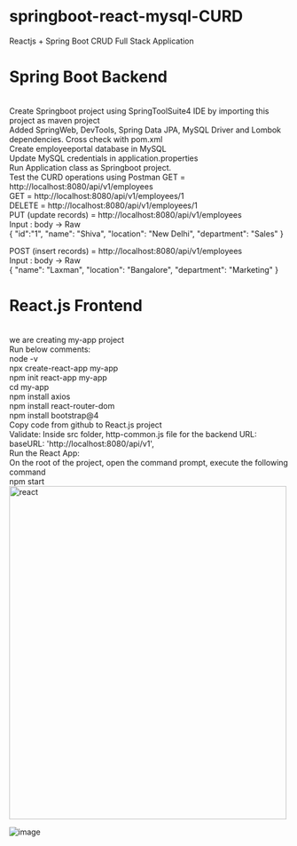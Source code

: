 # springboot-react-mysql-CURD


<HTML>
Reactjs + Spring Boot CRUD Full Stack Application
<br>
<h1> Spring Boot Backend </h1>
<br>
Create Springboot project using SpringToolSuite4 IDE by importing this project as maven project
<br>
Added SpringWeb, DevTools, Spring Data JPA, MySQL Driver and Lombok dependencies. Cross check with pom.xml
<br>
Create employeeportal database in MySQL
<br>
Update MySQL credentials in application.properties
<br>
Run Application class as Springboot project.
<br>
Test the CURD operations using Postman
GET = http://localhost:8080/api/v1/employees
<br>
GET = http://localhost:8080/api/v1/employees/1
<br>
DELETE = http://localhost:8080/api/v1/employees/1
<br>
PUT (update records) = http://localhost:8080/api/v1/employees
<br>
Input : body -> Raw
<br>
{
        "id":"1",
        "name": "Shiva",
        "location": "New Delhi",
        "department": "Sales"
}

POST (insert records) = http://localhost:8080/api/v1/employees
<br>
Input : body -> Raw
<br>
{
        "name": "Laxman",
        "location": "Bangalore",
        "department": "Marketing"
}
<br>
<h1> React.js Frontend </h1>
<br> 
we are creating my-app project
<br>
Run below comments:
<br>
node -v
<br>
npx create-react-app my-app
<br>
npm init react-app my-app
<br>
cd my-app
<br>
npm install axios
<br>
npm install react-router-dom
<br>
npm install bootstrap@4
<br>
Copy code from github to React.js project
<br>
Validate: Inside src folder, http-common.js file for the backend URL:  
<br>
baseURL: 'http://localhost:8080/api/v1',
<br>
Run the React App:
<br>
On the root of the project, open the command prompt, execute the following command
<br>
npm start
<br>
<img src="https://github.com/sathees-saty/springboot-react-mysql-CURD/assets/65384711/b20ce87d-bf2c-4ca2-a00a-3f94c51106be" alt="react" width="500" height="600">

<br>

![image](https://github.com/sathees-saty/springboot-react-mysql-CURD/assets/65384711/b20ce87d-bf2c-4ca2-a00a-3f94c51106be)

</html>
